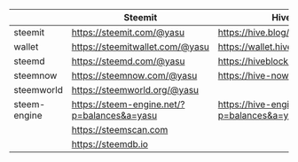 
||Steemit|Hive|
|-----|-----|-----|
|steemit| https://steemit.com/@yasu | https://hive.blog/@yasu |
|wallet| https://steemitwallet.com/@yasu|https://wallet.hive.blog/@yasu|
|steemd| https://steemd.com/@yasu|https://hiveblocks.com/@yasu|
|steemnow| https://steemnow.com/@yasu|https://hive-now.com/@yasu|
|steemworld| https://steemworld.org/@yasu||
|steem-engine| https://steem-engine.net/?p=balances&a=yasu|https://hive-engine.com/?p=balances&a=yasu|
|| https://steemscan.com||
|| https://steemdb.io||


<a id=aaa></a>



<script src="https://code.jquery.com/jquery-3.2.1.slim.min.js" integrity="sha384-KJ3o2DKtIkvYIK3UENzmM7KCkRr/rE9/Qpg6aAZGJwFDMVNA/GpGFF93hXpG5KkN" crossorigin="anonymous"></script>
<script src="./hive.js"></script>
